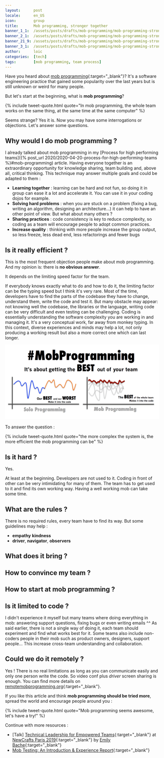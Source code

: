 ```yaml
---
layout:      post
locale:      en_US
icon:        group
title:       Mob programming, stronger together
banner_1_1:  /assets/posts/drafts/mob-programming/mob-programming-stronger-together_1_1.jpg
banner_2_1:  /assets/posts/drafts/mob-programming/mob-programming-stronger-together_2_1.jpg
banner_21_9: /assets/posts/drafts/mob-programming/mob-programming-stronger-together_21_9.jpg
banner_3_1:  /assets/posts/drafts/mob-programming/mob-programming-stronger-together_3_1.jpg
author:      loic
categories:  [tech]
tags:        [mob programming, team process]
---
```


Have you heard about [mob programming](https://en.wikipedia.org/wiki/Mob_programming){:target="_blank"}?
It's a software engineering practice that gained some popularity over the last years but is still unknown or weird for many people.

But let's start at the beginning, what is **mob programming**?

{% include tweet-quote.html quote="In mob programming, the whole team works on the same thing, at the same time at the same computer" %}

Seems strange? Yes it is. Now you may have some interrogations or objections. Let's answer some questions.

## Why would I do mob programming ?

I already talked about mob programming in my [Process for high performing teams]({% post_url 2020/2020-04-20-process-for-high-performing-teams %}#mob-programming) article.
Having everyone together is an extraordinary opportunity for knowledge sharing, team building and, above all, critical thinking.
This technique may answer multiple goals and could be adapted to them :

- **Learning together** : learning can be hard and not fun, so doing it in group can ease it a lot and accelerate it. You can use it in your coding dojos for example.
- **Solving hard problems** : when you are stuck on a problem (fixing a bug, writing an algorithm, designing an architecture...) it can help to have an other point of view. But what about many others ?
- **Sharing practices** : code consistency is key to reduce complexity, so coding as a team will encourage people to adopt common practices.
- **Increase quality** : thinking with more people increase the group output, so less freeze, less dead end, less refactorings and fewer bugs

## Is it really efficient ?

This is the most frequent objection people make about mob programming. And my opinion is: there is **no obvious answer**.

It depends on the limiting speed factor for the team.

If everybody knows exactly what to do and how to do it, the limiting factor can be the typing speed but I think it's very rare.
Most of the time, developers have to find the parts of the codebase they have to change, understand them, write the code and test it.
But many obstacle may appear: not knowing well the codebase, the libraries or the language, writing code can be very difficult and even testing can be challenging.
Coding is essentially understanding the software complexity you are working in and managing it. It's a very conceptual work, far away from monkey typing.
In this context, diverse experiences and minds may help a lot, not only producing a working result but also a more correct one which can last longer.

![Mob programming productivity chart](/assets/posts/drafts/mob-programming/mob-programming-productivity.png)

To answer the question :

{% include tweet-quote.html quote="the more complex the system is, the more efficient the mob programming can be" %}

## Is it hard ?

Yes.

At least at the beginning. Developers are not used to it. Coding in front of other can be very intimidating for many of them.
The team has to get used to it and find its own working way. Having a well working mob can take some time.

## What are the rules ?

There is no required rules, every team have to find its way. But some guidelines may help :

- **empathy** **kindness**
- **driver**, **navigator**, **observers**


## What does it bring ?
## How to convince my team ?
## How to start at mob programming ?
## Is it limited to code ?

I didn't experience it myself but many teams where doing everything in mob: answering support questions, fixing bugs or even writing emails ^^
As said earlier, there is not a single way of doing it, each team should experiment and find what works best for it.
Some teams also include non-coders people in their mob such as product owners, designers, support people... This increase cross-team understanding and collaboration.

## Could we do it remotely ?

Yes ! There is no real limitations as long as you can communicate easily and only one person write the code. So video conf plus *driver* screen sharing is enough.
You can find more details on [remotemobprogramming.org](https://www.remotemobprogramming.org){:target="_blank"}.


If you like this article and think **mob programming should be tried more**, spread the world and encourage people around you :

{% include tweet-quote.html quote="Mob programming seems awesome, let's have a try!" %}

Continue with more resources :

- [Talk] [Technical Leadership for Empowered Teams](http://videos.ncrafts.io/video/339930423){:target="_blank"} at [NewCrafts Paris 2019](http://ncrafts.io){:target="_blank"} by [Emily Bache](https://twitter.com/emilybache){:target="_blank"}
- [Mob Testing: An Introduction & Experience Report](https://www.ministryoftesting.com/dojo/lessons/mob-testing-an-introduction-experience-report){:target="_blank"}

